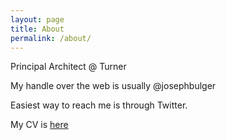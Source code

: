 ```yaml
---
layout: page
title: About
permalink: /about/
---
```


Principal Architect @ Turner

My handle over the web is usually @josephbulger

Easiest way to reach me is through Twitter.

My CV is [here](https://stackoverflow.com/story/josephbulger)